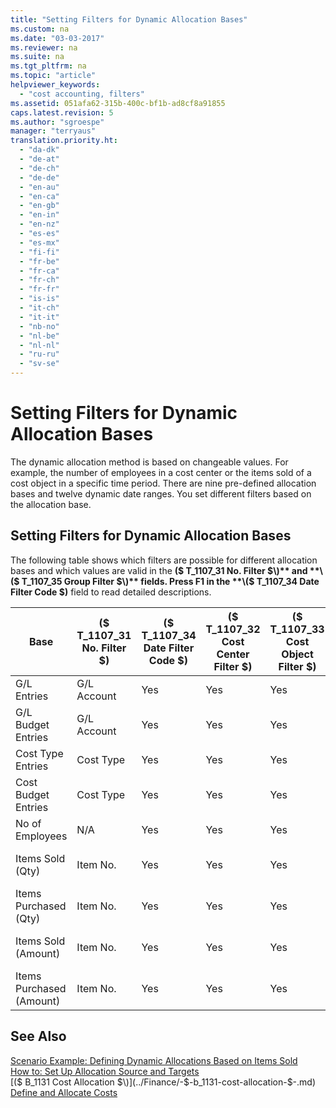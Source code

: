```yaml
---
title: "Setting Filters for Dynamic Allocation Bases"
ms.custom: na
ms.date: "03-03-2017"
ms.reviewer: na
ms.suite: na
ms.tgt_pltfrm: na
ms.topic: "article"
helpviewer_keywords: 
  - "cost accounting, filters"
ms.assetid: 051afa62-315b-400c-bf1b-ad8cf8a91855
caps.latest.revision: 5
ms.author: "sgroespe"
manager: "terryaus"
translation.priority.ht: 
  - "da-dk"
  - "de-at"
  - "de-ch"
  - "de-de"
  - "en-au"
  - "en-ca"
  - "en-gb"
  - "en-in"
  - "en-nz"
  - "es-es"
  - "es-mx"
  - "fi-fi"
  - "fr-be"
  - "fr-ca"
  - "fr-ch"
  - "fr-fr"
  - "is-is"
  - "it-ch"
  - "it-it"
  - "nb-no"
  - "nl-be"
  - "nl-nl"
  - "ru-ru"
  - "sv-se"
---
```

# Setting Filters for Dynamic Allocation Bases
The dynamic allocation method is based on changeable values. For example, the number of employees in a cost center or the items sold of a cost object in a specific time period. There are nine pre\-defined allocation bases and twelve dynamic date ranges. You set different filters based on the allocation base.  
  
## Setting Filters for Dynamic Allocation Bases  
 The following table shows which filters are possible for different allocation bases and which values are valid in the **\($ T\_1107\_31 No. Filter $\)** and **\($ T\_1107\_35 Group Filter $\)** fields. Press F1 in the **\($ T\_1107\_34 Date Filter Code $\)** field to read detailed descriptions.  
  
|**Base**|**\($ T\_1107\_31 No. Filter $\)**|**\($ T\_1107\_34 Date Filter Code $\)**|**\($ T\_1107\_32 Cost Center Filter $\)**|**\($ T\_1107\_33 Cost Object Filter $\)**|**\($ T\_1107\_35 Group Filter $\)**|  
|--------------|----------------------------------------|----------------------------------------------|------------------------------------------------|------------------------------------------------|------------------------------------------|  
|G\/L Entries|G\/L Account|Yes|Yes|Yes|N\/A|  
|G\/L Budget Entries|G\/L Account|Yes|Yes|Yes|G\/L Budget Name|  
|Cost Type Entries|Cost Type|Yes|Yes|Yes|N\/A|  
|Cost Budget Entries|Cost Type|Yes|Yes|Yes|Budget Name|  
|No of Employees|N\/A|Yes|Yes|Yes|N\/A|  
|Items Sold \(Qty\)|Item No.|Yes|Yes|Yes|Inventory Posting Group|  
|Items Purchased \(Qty\)|Item No.|Yes|Yes|Yes|Inventory Posting Group|  
|Items Sold \(Amount\)|Item No.|Yes|Yes|Yes|Inventory Posting Group|  
|Items Purchased \(Amount\)|Item No.|Yes|Yes|Yes|Inventory Posting Group|  
  
## See Also  
 [Scenario Example: Defining Dynamic Allocations Based on Items Sold](../Finance/scenario-example-defining-dynamic-allocations-based-on-items-sold.md)   
 [How to: Set Up Allocation Source and Targets](../Finance/how-to-set-up-allocation-source-and-targets.md)   
 [\($ B\_1131 Cost Allocation $\)](../Finance/-$-b_1131-cost-allocation-$-.md)   
 [Define and Allocate Costs](../Finance/define-and-allocate-costs.md)